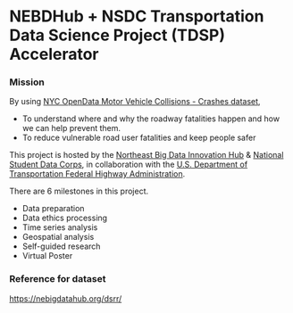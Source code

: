 # NEBDHub + NSDC Transportation Data Science Project (TDSP) Accelerator

### Mission
By using [NYC OpenData Motor Vehicle Collisions - Crashes dataset](https://data.cityofnewyork.us/Public-Safety/Motor-Vehicle-Collisions-Crashes/h9gi-nx95/about_data),
- To understand where and why the roadway fatalities happen and how we can help prevent them.
- To reduce vulnerable road user fatalities and keep people safer

This project is hosted by the [Northeast Big Data Innovation Hub](https://nebigdatahub.org/about/) &amp; [National Student Data Corps](https://nebigdatahub.org/nsdc/), in collaboration with the [U.S. Department of Transportation Federal Highway Administration](https://highways.dot.gov/).

There are 6 milestones in this project.
* Data preparation
* Data ethics processing
* Time series analysis
* Geospatial analysis
* Self-guided research 
* Virtual Poster 

### Reference for dataset
https://nebigdatahub.org/dsrr/
